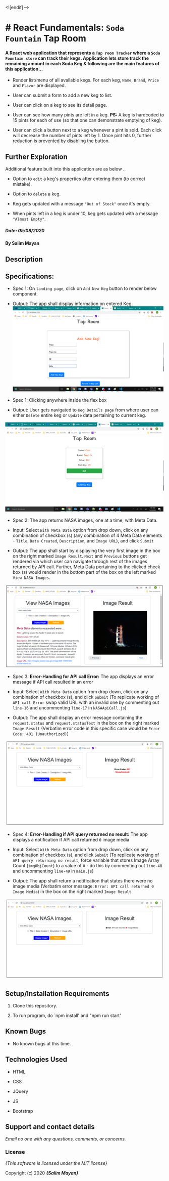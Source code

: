 <![endif]-->

# # React Fundamentals: `Soda Fountain` Tap Room

#### A React web application that represents a `Tap room Tracker` where a `Soda Fountain store` can track their kegs. Application lets store track the remaining amount in each Soda Keg & following are the main features of this application...

- Render list/menu of all available kegs. For each keg, `Name`,  `Brand`,  `Price`  and  `Flavor`  are displayed.

-  User can submit a form to add a new keg to list.

-  User can click on a keg to see its detail page.

-  User can see how many pints are left in a keg. **PS:**  A keg is hardcoded to 15 pints for each of use (so that one can demonstrate emptying of keg).

-  User can click a button next to a keg whenever a pint is sold. Each click will decrease the number of pints left by 1. Once pint hits 0, further reduction is prevented by disabling the button.

## Further Exploration

Additional feature built into this application are as below ..

-  Option to `edit` a keg's properties after entering them (to correct mistake).

-  Option to `delete` a keg.

-  Keg gets updated with a message `"Out of Stock"` once it's empty.

-  When pints left in a keg is under 10, keg gets updated with a message `"Almost Empty"`.

##### Date: **05/08/2020**

#### By **Salim Mayan**

## Description

## Specifications:

* Spec 1: On `landing page`, click on `Add New Keg` button to render below component.
+ Output: The app shall display information on entered Keg. ![alt text](https://github.com/Rekjal/projTapRoom/blob/master/src/img/Add_New_Keg.png)
* Spec 1: Clicking anywhere inside the flex box 
+ Output: User gets navigated to `Keg Details page` from where user can either `Delete` entire keg or `Update` data pertaining to current keg. 

![alt text](https://github.com/Rekjal/projTapRoom/blob/master/src/img/Tap_Room_with_1_Keg.png)

* Spec 2: The app returns NASA images, one at a time, with Meta Data.

+ Input: Select `With Meta Data` option from drop down, click on any combination of checkbox (s) (any combination of 4 Meta Data elements - `Title`, `Date Created`, `Description`, and `Image URL`), and click `Submit`

+ Output: The app shall start by displaying the very first image in the box on the right marked `Image Result`. `Next` and `Previous` buttons get rendered via which user can navigate through rest of the images returned by API call. Further, Meta Data pertaining to the clicked check box (s) would render in the bottom part of the box on the left marked `View NASA Images`.

![alt text](https://github.com/Rekjal/asynchAPInASAImageProject/blob/master/img/withMetaData.png)

* Spec 3: **Error-Handling for API call Error:** The app displays an error message if API call resulted in an error

+ Input: Select `With Meta Data` option from drop down, click on any combination of checkbox (s), and click `Submit` (To replicate working of `API call Error` swap valid URL with an invalid one by commenting out `line-16` and uncommenting `line-17` in `NASAApiCall.js`)

+ Output: The app shall display an error message containing the `request.status` and `request.statusText` in the box on the right marked `Image Result` (Verbatim error code in this specific case would be `Error Code: 401 (Unauthorized)`)

![alt text](https://github.com/Rekjal/asynchAPInASAImageProject/blob/master/img/errorHandlingForApiCallError.png)

* Spec 4: **Error-Handling if API query returned no result:** The app displays a notification if API call returned `0` image media

+ Input: Select `With Meta Data` option from drop down, click on any combination of checkbox (s), and click `Submit` (To replicate working of `API query returning no result`, force variable that stores Image Array Count (`imgObjCount`) to a value of `0` - do this by commenting out `line-48` and uncommenting `line-49` in `main.js`)

+ Output: The app shall return a notification that states there were no image media (Verbatim error message: `Error: API call returned 0 Image Media`) in the box on the right marked `Image Result`

![alt text](https://github.com/Rekjal/asynchAPInASAImageProject/blob/master/img/errorHandlingIfApiQueryReturnedNoResult.png)

## Setup/Installation Requirements

1. Clone this repository.

2. To run program, do `npm install' and "npm run start'

## Known Bugs

* No known bugs at this time.

## Technologies Used

* HTML

* CSS

* JQuery

* JS

* Bootstrap

## Support and contact details

_Email no one with any questions, comments, or concerns._

### License

*{This software is licensed under the MIT license}*

Copyright (c) 2020 **_{Salim Mayan}_**
